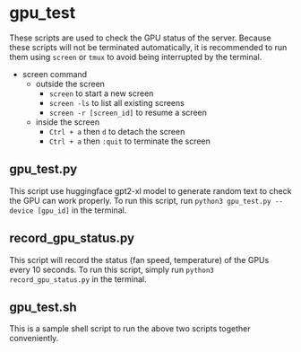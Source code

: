 # gpu_test
These scripts are used to check the GPU status of the server.
Because these scripts will not be terminated automatically, it is recommended to run them using `screen` or `tmux` to avoid being interrupted by the terminal.
- screen command
    - outside the screen
        - `screen` to start a new screen
        - `screen -ls` to list all existing screens
        - `screen -r [screen_id]` to resume a screen
    - inside the screen
        - `Ctrl + a` then `d` to detach the screen
        - `Ctrl + a` then `:quit` to terminate the screen

## gpu_test.py
This script use huggingface gpt2-xl model to generate random text to check the GPU can work properly.
To run this script, run `python3 gpu_test.py --device [gpu_id]` in the terminal.

## record_gpu_status.py
This script will record the status (fan speed, temperature) of the GPUs every 10 seconds.
To run this script, simply run `python3 record_gpu_status.py` in the terminal.

## gpu_test.sh
This is a sample shell script to run the above two scripts together conveniently.